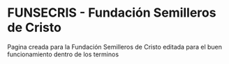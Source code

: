 # FUNSECRIS - Fundación Semilleros de Cristo
Pagina creada para la Fundación Semilleros de Cristo editada para el buen funcionamiento dentro de los terminos 
